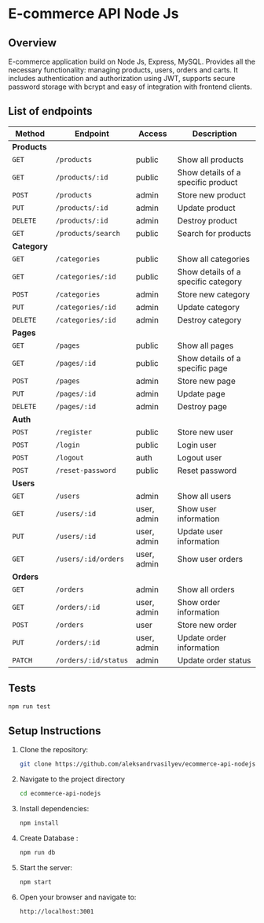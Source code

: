 # E-commerce API Node Js

## Overview

E-commerce application build on Node Js, Express, MySQL. Provides all the necessary functionality: managing products, users, orders and carts. It includes authentication and authorization using JWT, supports secure password storage with bcrypt and easy of integration with frontend clients.

## List of endpoints

| Method       | Endpoint             | Access      | Description                         |
| ------------ | -------------------- | ----------- | ----------------------------------- |
| **Products** |                      |             |                                     |
| `GET`        | `/products`          | public      | Show all products                   |
| `GET`        | `/products/:id`      | public      | Show details of a specific product  |
| `POST`       | `/products`          | admin       | Store new product                   |
| `PUT`        | `/products/:id`      | admin       | Update product                      |
| `DELETE`     | `/products/:id`      | admin       | Destroy product                     |
| `GET`        | `/products/search`   | public      | Search for products                 |
| **Category** |                      |             |                                     |
| `GET`        | `/categories`        | public      | Show all categories                 |
| `GET`        | `/categories/:id`    | public      | Show details of a specific category |
| `POST`       | `/categories`        | admin       | Store new category                  |
| `PUT`        | `/categories/:id`    | admin       | Update category                     |
| `DELETE`     | `/categories/:id`    | admin       | Destroy category                    |
| **Pages**    |                      |             |                                     |
| `GET`        | `/pages`             | public      | Show all pages                      |
| `GET`        | `/pages/:id`         | public      | Show details of a specific page     |
| `POST`       | `/pages`             | admin       | Store new page                      |
| `PUT`        | `/pages/:id`         | admin       | Update page                         |
| `DELETE`     | `/pages/:id`         | admin       | Destroy page                        |
| **Auth**     |                      |             |                                     |
| `POST`       | `/register`          | public      | Store new user                      |
| `POST`       | `/login`             | public      | Login user                          |
| `POST`       | `/logout`            | auth        | Logout user                         |
| `POST`       | `/reset-password`    | public      | Reset password                      |
| **Users**    |                      |             |                                     |
| `GET`        | `/users`             | admin       | Show all users                      |
| `GET`        | `/users/:id`         | user, admin | Show user information               |
| `PUT`        | `/users/:id`         | user, admin | Update user information             |
| `GET`        | `/users/:id/orders`  | user, admin | Show user orders                    |
| **Orders**   |                      |             |                                     |
| `GET`        | `/orders`            | admin       | Show all orders                     |
| `GET`        | `/orders/:id`        | user, admin | Show order information              |
| `POST`       | `/orders`            | user        | Store new order                     |
| `PUT`        | `/orders/:id`        | user, admin | Update order information            |
| `PATCH`      | `/orders/:id/status` | admin       | Update order status                 |

## Tests

```bash
npm run test
```

## Setup Instructions

1. Clone the repository:

   ```bash
   git clone https://github.com/aleksandrvasilyev/ecommerce-api-nodejs.git
   ```

2. Navigate to the project directory

   ```bash
   cd ecommerce-api-nodejs
   ```

3. Install dependencies:

   ```bash
   npm install
   ```

4. Create Database :

   ```bash
   npm run db
   ```

5. Start the server:

   ```bash
   npm start
   ```

6. Open your browser and navigate to:

   ```bash
   http://localhost:3001
   ```
